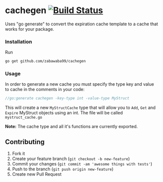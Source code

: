 # cachegen [![Build Status](https://travis-ci.org/zabawaba99/cachegen.svg?branch=master)](https://travis-ci.org/zabawaba99/cachegen)

Uses "go generate" to convert the expiration cache template to
a cache that works for your package.

### Installation

Run

```bash
go get github.com/zabawaba99/cachegen
```

### Usage

In order to generate a new cache you must specify the type
key and value to cache in the comments in your code:

```go
//go:generate cachegen -key-type int -value-type MyStruct
```

This will create a new `MyStructCache` type that will allow you
to `Add`, `Get` and `Expire` MyStruct objects using an int. The file
will be called `mystruct_cache.go`

**Note:** The cache type and all it's functions are currently exported.

## Contributing

1. Fork it
2. Create your feature branch (`git checkout -b new-feature`)
3. Commit your changes (`git commit -am 'awesome things with tests'`)
4. Push to the branch (`git push origin new-feature`)
5. Create new Pull Request
